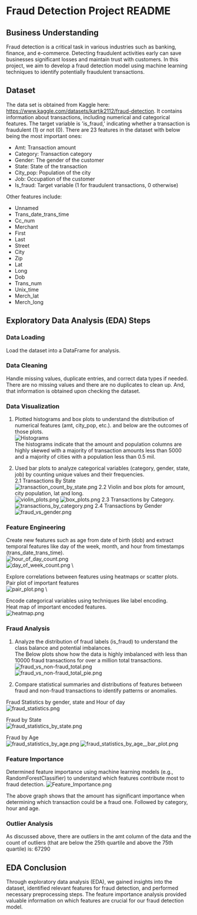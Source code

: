 # Fraud Detection Project README

## Business Understanding

Fraud detection is a critical task in various industries such as banking, finance, and e-commerce. Detecting fraudulent activities early can save businesses significant losses and maintain trust with customers. In this project, we aim to develop a fraud detection model using machine learning techniques to identify potentially fraudulent transactions.

## Dataset

The data set is obtained from Kaggle here: <https://www.kaggle.com/datasets/kartik2112/fraud-detection>. It contains information about transactions, including numerical and categorical features. The target variable is 'is_fraud,' indicating whether a transaction is fraudulent (1) or not (0). There are 23 features in the dataset with below being the most important ones:

- Amt: Transaction amount
- Category: Transaction category
- Gender: The gender of the customer
- State: State of the transaction
- City_pop: Population of the city
- Job: Occupation of the customer
- Is_fraud: Target variable (1 for fraudulent transactions, 0 otherwise)

Other features include:

- Unnamed
- Trans_date_trans_time  
- Cc_num
- Merchant
- First
- Last
- Street
- City
- Zip
- Lat
- Long
- Dob
- Trans_num
- Unix_time
- Merch_lat
- Merch_long

## Exploratory Data Analysis (EDA) Steps

### Data Loading

Load the dataset into a DataFrame for analysis.

### Data Cleaning

Handle missing values, duplicate entries, and correct data types if needed. There are no missing values and there are no duplicates to clean up. And, that information is obtained upon checking the dataset.

### Data Visualization

1. Plotted histograms and box plots to understand the distribution of numerical features (amt, city_pop, etc.). and below are the outcomes of those plots.\
![Histograms](Images/EDA/histograms.png)\
The histograms indicate that the amount and population columns are highly skewed with a majority of transaction amounts less than 5000 and a majority of cities with a population less than 0.5 mil.

2. Used bar plots to analyze categorical variables (category, gender, state, job) by counting unique values and their frequencies.\
2.1 Transactions By State\
![transaction_count_by_state.png](Images/EDA/transaction_count_by_state.png)
2.2 Violin and box plots for amount, city population, lat and long.\
![violin_plots.png](Images/EDA/violin_plots.png)
![box_plots.png](Images/EDA/box_plots.png)
2.3 Transactions by Category.\
![transactions_by_category.png](Images/EDA/transactions_by_Category.png)
2.4 Transactions by Gender\
![fraud_vs_gender.png](Images/EDA/fraud_vs_gender.png)


### Feature Engineering

Create new features such as age from date of birth (dob) and extract temporal features like day of the week, month, and hour from timestamps (trans_date_trans_time).\
![hour_of_day_count.png](Images/EDA/hour_of_day_count.png) \
![day_of_week_count.png](Images/EDA/day_of_week_count.png) \

Explore correlations between features using heatmaps or scatter plots.\
Pair plot of important features \
![pair_plot.png](Images/EDA/pair_plot.png) \

Encode categorical variables using techniques like label encoding.\
Heat map of important encoded features.\
![heatmap.png](Images/EDA/heatmap.png)


### Fraud Analysis

1. Analyze the distribution of fraud labels (is_fraud) to understand the class balance and potential imbalances.\
The Below plots show how the data is highly imbalanced with less than 10000 fraud transactions for over a million total transactions.\
![fraud_vs_non-fraud_total.png](Images/EDA/fraud_vs_non-fraud_total.png) \
![fraud_vs_non-fraud_total_pie.png](Images/EDA/fraud_vs_non-fraud_total_pie.png)

2. Compare statistical summaries and distributions of features between fraud and non-fraud transactions to identify patterns or anomalies.

Fraud Statistics by gender, state and Hour of day\
![fraud_statistics.png](Images/EDA/fraud_statistics.png)

Fraud by State\
![fraud_statistics_by_state.png](Images/EDA/fraud_statistics_by_state.png)

Fraud by Age\
![fraud_statistics_by_age.png](Images/EDA/fraud_statistics_by_age.png)
![fraud_statistics_by_age__bar_plot.png](Images/EDA/fraud_statistics_by_age__bar_plot.png)

### Feature Importance

Determined feature importance using machine learning models (e.g., RandomForestClassifier) to understand which features contribute most to fraud detection.
![Feature_Importance.png](Images/EDA/Feature_Importance.png)

The above graph shows that the amount has significant importance when determining which transaction could be a fraud one. Followed by category, hour and age.

### Outlier Analysis

As discussed above, there are outliers in the amt column of the data and the count of outliers (that are below the 25th quartile and above the 75th quartile) is: 67290

## EDA Conclusion

Through exploratory data analysis (EDA), we gained insights into the dataset, identified relevant features for fraud detection, and performed necessary preprocessing steps. The feature importance analysis provided valuable information on which features are crucial for our fraud detection model.

